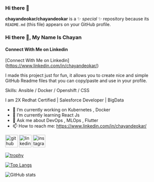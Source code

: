 ### Hi there 👋

**chayandeokar/chayandeokar** is a ✨ _special_ ✨ repository because its `README.md` (this file) appears on your GitHub profile.

### Hi there 👋, My Name Is Chayan
#### Connect With Me on Linkedin
[Connect With Me on Linkedin] (https://www.linkedin.com/in/chayandeokar/)

I made this project just for fun, it allows you to create nice and simple GitHub Readme files that you can copy/paste and use in your profile.

Skills: Ansible / Docker / Openshift / CSS

I am 2X Redhat Certified | Salesforce Developer | BigData

- 🔭 I’m currently working on Kubernetes , Docker  
- 🌱 I’m currently learning React Js 
- 💬 Ask me about DevOps , MLOps , Flutter 
- 📫 How to reach me: https://www.linkedin.com/in/chayandeokar/ 


[<img src='https://cdn.jsdelivr.net/npm/simple-icons@3.0.1/icons/github.svg' alt='github' height='40'>](https://github.com/https://github.com/chayandeokar)  [<img src='https://cdn.jsdelivr.net/npm/simple-icons@3.0.1/icons/linkedin.svg' alt='linkedin' height='40'>](https://www.linkedin.com/in/https://www.linkedin.com/in/chayandeokar//)  [<img src='https://cdn.jsdelivr.net/npm/simple-icons@3.0.1/icons/instagram.svg' alt='instagram' height='40'>](https://www.instagram.com/https://www.instagram.com/chayandeokar//)  

[![trophy](https://github-profile-trophy.vercel.app/?username=https://github.com/chayandeokar)](https://github.com/ryo-ma/github-profile-trophy)

[![Top Langs](https://github-readme-stats.vercel.app/api/top-langs/?username=https://github.com/chayandeokar)](https://github.com/anuraghazra/github-readme-stats)

![GitHub stats](https://github-readme-stats.vercel.app/api?username=https://github.com/chayandeokar&show_icons=true&count_private=true)  

